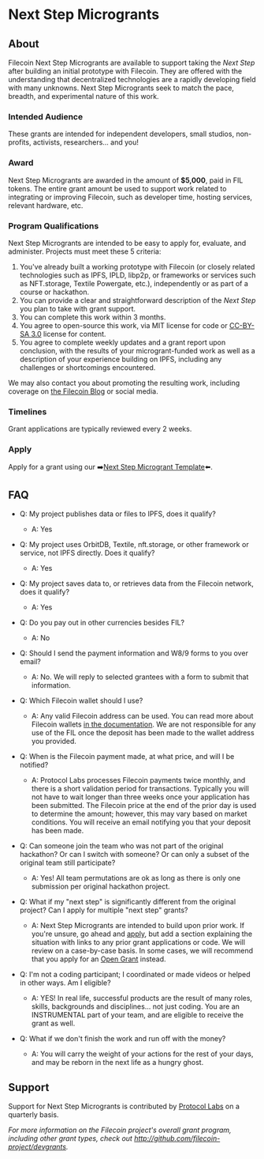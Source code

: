 # Next Step Microgrants

## About

Filecoin Next Step Microgrants are available to support taking the _Next Step_ after building an initial prototype with Filecoin. They are offered with the understanding that decentralized technologies are a rapidly developing field with many unknowns. Next Step Microgrants seek to match the pace, breadth, and experimental nature of this work.

### Intended Audience
These grants are intended for independent developers, small studios, non-profits, activists, researchers... and you! 

### Award
Next Step Microgrants are awarded in the amount of **$5,000**, paid in FIL tokens. The entire grant amount be used to support work related to integrating or improving Filecoin, such as developer time, hosting services, relevant hardware, etc.

### Program Qualifications
Next Step Microgrants are intended to be easy to apply for, evaluate, and administer. Projects must meet these 5 criteria:

1. You've already built a working prototype with Filecoin (or closely related technologies such as IPFS, IPLD, libp2p, or frameworks or services such as NFT.storage, Textile Powergate, etc.), independently or as part of a course or hackathon.
1. You can provide a clear and straightforward description of the _Next Step_ you plan to take with grant support.
1. You can complete this work within 3 months. 
1. You agree to open-source this work, via MIT license for code or [CC-BY-SA 3.0](https://ipfs.io/ipfs/QmVreNvKsQmQZ83T86cWSjPu2vR3yZHGPm5jnxFuunEB9u) license for content.
1. You agree to complete weekly updates and a grant report upon conclusion, with the results of your microgrant-funded work as well as a description of your experience building on IPFS, including any challenges or shortcomings encountered.

We may also contact you about promoting the resulting work, including coverage on [the Filecoin Blog](https://blog.filecoin.io/) or social media.

### Timelines
Grant applications are typically reviewed every 2 weeks.

### Apply
Apply for a grant using our ➡️[Next Step Microgrant Template](https://github.com/filecoin-project/devgrants/issues/new?assignees=mishmosh&labels=type%3Amicrogrant&template=microgrant.md&title=Next+Step+Microgrant%3A+%3CYour+Title+Here%3E)⬅️.

## FAQ

* Q: My project publishes data or files to IPFS, does it qualify?
  * A: Yes

* Q: My project uses OrbitDB, Textile, nft.storage, or other framework or service, not IPFS directly. Does it qualify?
  * A: Yes

* Q: My project saves data to, or retrieves data from the Filecoin network, does it qualify?
  * A: Yes

* Q: Do you pay out in other currencies besides FIL?
  * A: No

* Q: Should I send the payment information and W8/9 forms to you over email?
  * A: No. We will reply to selected grantees with a form to submit that information.

* Q: Which Filecoin wallet should I use?
  * A: Any valid Filecoin address can be used. You can read more about Filecoin wallets [in the documentation](https://docs.filecoin.io/reference/#wallets). We are not responsible for any use of the FIL once the deposit has been made to the wallet address you provided.

* Q: When is the Filecoin payment made, at what price, and will I be notified?
  * A: Protocol Labs processes Filecoin payments twice monthly, and there is a short validation period for transactions. Typically you will not have to wait longer than three weeks once your application has been submitted. The Filecoin price at the end of the prior day is used to determine the amount; however, this may vary based on market conditions. You will receive an email notifying you that your deposit has been made.

* Q: Can someone join the team who was not part of the original hackathon? Or can I switch with someone? Or can only a subset of the original team still participate?
  * A: Yes! All team permutations are ok as long as there is only one submission per original hackathon project.

* Q: What if my "next step" is significantly different from the original project? Can I apply for multiple "next step" grants?
  * A: Next Step Microgrants are intended to build upon prior work. If you're unsure, go ahead and [apply](https://github.com/filecoin-project/devgrants/issues/new?assignees=mishmosh&labels=type%3Amicrogrant&template=microgrant.md&title=Next+Step+Microgrant%3A+%3CYour+Title+Here%3E), but add a section explaining the situation with links to any prior grant applications or code. We will review on a case-by-case basis. In some cases, we will recommend that you apply for an [Open Grant](/open-grants/) instead.

* Q: I'm not a coding participant; I coordinated or made videos or helped in other ways. Am I eligible?
  * A: YES! In real life, successful products are the result of many roles, skills, backgrounds and disciplines... not just coding. You are an INSTRUMENTAL part of your team, and are eligible to receive the grant as well.

* Q: What if we don't finish the work and run off with the money?
  * A: You will carry the weight of your actions for the rest of your days, and may be reborn in the next life as a hungry ghost.

## Support
Support for Next Step Microgrants is contributed by [Protocol Labs](https://protocol.ai/) on a quarterly basis.


_For more information on the Filecoin project's overall grant program, including other grant types, check out http://github.com/filecoin-project/devgrants._
